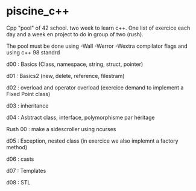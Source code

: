 # piscine_c++
Cpp "pool" of 42 school. two week to learn c++. 
One list of exercice each day and a week en project to do in group of two (rush).


The pool must be done using -Wall -Werror -Wextra compilator flags and using c++ 98 standrd

d00 : Basics (Class, namespace, string, struct, pointer)

d01 : Basics2 (new, delete, reference, filestram)

d02 : overload and operator overload (exercice demand to implement a Fixed Point class)

d03 : inheritance

d04 : Asbtract class, interface, polymorphisme par héritage

Rush 00 : make a sidescroller using  ncurses

d05 : Exception, nested class (in exercice we also implemnt a factory method)

d06 : casts

d07 : Templates

d08 : STL
